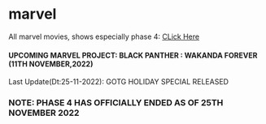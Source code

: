# marvel

All marvel movies, shows especially phase 4: [CLick Here](https://github.com/gunjan1909/marvel/blob/main/MCU%20RESEARCH.md)

#### UPCOMING MARVEL PROJECT: BLACK PANTHER : WAKANDA FOREVER (11TH NOVEMBER,2022)

Last Update(Dt:25-11-2022): GOTG HOLIDAY SPECIAL RELEASED

### NOTE: PHASE 4 HAS OFFICIALLY ENDED AS OF 25TH NOVEMBER 2022
